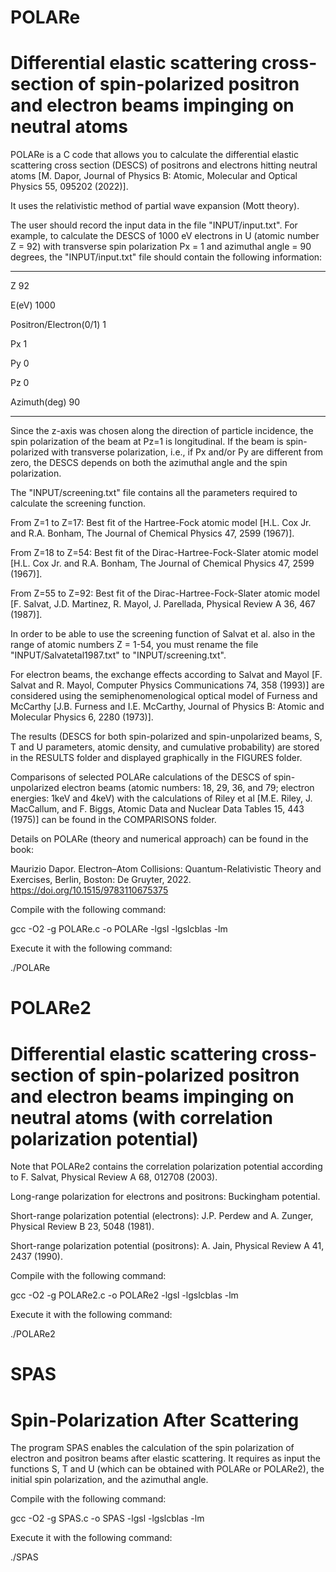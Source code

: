 # POLARe 

# Differential elastic scattering cross-section of spin-polarized positron and electron beams impinging on neutral atoms

POLARe is a C code that allows you to calculate the differential elastic scattering cross section (DESCS) of positrons and electrons hitting neutral atoms [M. Dapor, Journal of Physics B: Atomic, Molecular and Optical Physics 55, 095202 (2022)].

It uses the relativistic method of partial wave expansion (Mott theory).

The user should record the input data in the file "INPUT/input.txt". For example, to calculate the DESCS of 1000 eV electrons in U (atomic number Z = 92) with transverse spin polarization Px = 1 and azimuthal angle = 90 degrees, the "INPUT/input.txt" file should contain the following information:

------------------------

Z 92

E(eV) 1000

Positron/Electron(0/1) 1

Px 1

Py 0

Pz 0

Azimuth(deg) 90

------------------------

Since the z-axis was chosen along the direction of particle incidence, the spin polarization of the beam at Pz=1 is longitudinal. If the beam is spin-polarized with transverse polarization, i.e., if Px and/or Py are different from zero, the DESCS depends on both the azimuthal angle and the spin polarization.

The "INPUT/screening.txt" file contains all the parameters required to calculate the screening function. 

From Z=1 to Z=17: Best fit of the Hartree-Fock atomic model [H.L. Cox Jr. and R.A. Bonham, The Journal of Chemical Physics 47, 2599 (1967)]. 

From Z=18 to Z=54: Best fit of the Dirac-Hartree-Fock-Slater atomic model [H.L. Cox Jr. and R.A. Bonham, The Journal of Chemical Physics 47, 2599 (1967)]. 

From Z=55 to Z=92: Best fit of the Dirac-Hartree-Fock-Slater atomic model [F. Salvat, J.D. Martinez, R. Mayol, J. Parellada, Physical Review A 36, 467 (1987)]. 

In order to be able to use the screening function of Salvat et al. also in the range of atomic numbers Z = 1-54, you must rename the file "INPUT/Salvatetal1987.txt" to "INPUT/screening.txt".

For electron beams, the exchange effects according to Salvat and Mayol [F. Salvat and R. Mayol, Computer Physics Communications 74, 358 (1993)] are considered using the semiphenomenological optical model of Furness and McCarthy [J.B. Furness and I.E. McCarthy, Journal of Physics B: Atomic and Molecular Physics 6, 2280 (1973)].

The results (DESCS for both spin-polarized and spin-unpolarized beams, S, T and U parameters, atomic density, and cumulative probability) are stored in the RESULTS folder and displayed graphically in the FIGURES folder.

Comparisons of selected POLARe calculations of the DESCS of spin-unpolarized electron beams (atomic numbers: 18, 29, 36, and 79; electron energies: 1keV and 4keV) with the calculations of Riley et al [M.E. Riley, J. MacCallum, and F. Biggs, Atomic Data and Nuclear Data Tables 15, 443 (1975)] can be found in the COMPARISONS folder. 

Details on POLARe (theory and numerical approach) can be found in the book:

Maurizio Dapor. Electron–Atom Collisions: Quantum-Relativistic Theory and Exercises, Berlin, Boston: De Gruyter, 2022. https://doi.org/10.1515/9783110675375

Compile with the following command:

gcc -O2 -g POLARe.c -o POLARe -lgsl -lgslcblas -lm

Execute it with the following command:

./POLARe

# POLARe2

# Differential elastic scattering cross-section of spin-polarized positron and electron beams impinging on neutral atoms (with correlation polarization potential)

Note that POLARe2 contains the correlation polarization potential according to F. Salvat, Physical Review A 68, 012708 (2003).

Long-range polarization for electrons and positrons: Buckingham potential.

Short-range polarization potential (electrons): J.P. Perdew and A. Zunger, Physical Review B 23, 5048 (1981).

Short-range polarization potential (positrons): A. Jain, Physical Review A 41, 2437 (1990).

Compile with the following command:

gcc -O2 -g POLARe2.c -o POLARe2 -lgsl -lgslcblas -lm

Execute it with the following command:

./POLARe2

# SPAS

# Spin-Polarization After Scattering

The program SPAS enables the calculation of the spin polarization of electron and positron beams after elastic scattering. It requires as input the functions S, T and U (which can be obtained with POLARe or POLARe2), the initial spin polarization, and the azimuthal angle.

Compile with the following command:

gcc -O2 -g SPAS.c -o SPAS -lgsl -lgslcblas -lm

Execute it with the following command:

./SPAS
